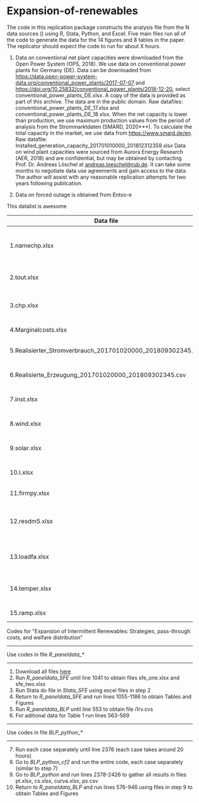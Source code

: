 # Expansion-of-renewables
The code in this replication package constructs the analysis file from the N data sources () using R, Stata, Python, and Excel. Five main files run all of the code to generate the data for the 14 figures and 8 tables in the paper. The replicator should expect the code to run for about X hours.

1. Data on conventional net plant capacities were downloaded from the Open Power System (OPS, 2018). We use data on conventional power plants for Germany (DE). Data can be downloaded from https://data.open-power-system-data.org/conventional_power_plants/2017-07-07 and https://doi.org/10.25832/conventional_power_plants/2018-12-20, select conventional_power_plants_DE.xlsx. A copy of the data is provided as part of this archive. The data are in the public domain.
Raw datafiles: conventional_power_plants_DE_17.xlsx and conventional_power_plants_DE_18.xlsx. When the net capacity is lower than production, we use maximum production values from the period of analysis from the Strommarktdaten (SMARD, 2020***). To calculate the total capacity in the market, we use data from https://www.smard.de/en. Raw datafile: Installed_generation_capacity_201701010000_201812312359.xlsx
Data on wind plant capacities were sourced from Aurora Energy Research (AER, 2018) and are confidential, but may be obtained by contacting Prof. Dr. Andreas Löschel at andreas.loeschel@rub.de. It can take some months to negotiate data use agreements and gain access to the data. The author will assist with any reasonable replication attempts for two years following publication.

2. Data on forced outage is obtained from Entso-e 




This datalist is awesome 

| Data file                                                  | Type                                           | Source|  Provided                     |
| ---------------------------------------------------------- |------------------------------------------------| ------| ----------------------------- |
| 1.namechp.xlsx                                               |- plant capacitites                             | Combines data from OPP, SMARD and AER   |  yes |  
| 2.tout.xlsx                                                  |- outage ENTSOE of all plants                   |       |                   |
| 3.chp.xlsx                                                   |- chp data consumption and probabilities        |       |                   |
| 4.Marginalcosts.xlsx                                         |- fuel and Co2 costs                            |       |                   |
| 5.Realisierter_Stromverbrauch_201701020000_201809302345.csv  |- Actual electricity demand                     |       |                   |
| 6.Realisierte_Erzeugung_201701020000_201809302345.csv        |- Actual electricity production                 |       |                   |
| 7.inst.xlsx                                                  |- prices of electricity, coal, gas, oil         |       |                   |
| 8.wind.xlsx                                                  |- Hourly wind data per plant                    |       |                   |
| 9.solar.xlsx                                                 |- Hourly wind data per plant                    |       |                   |
| 10.I.xlsx                                                     |- Electricity prod per plant                    |       |                   |
| 11.firmpy.xlsx                                                |- firms and plants match                        |       |                   |
| 12.resdm5.xlsx                                                | - Electricity prod per tech, demand, renewables|       |                   |
| 13.loadfa.xlsx                                                |- load factors as actual prod in hour           |       |                   |
| 14.temper.xlsx                                                |- temperatures per plant location               |       |                   |
| 15.ramp.xlsx                                                  |- Ramping costs                                 |       |                   |



Codes for "Expansion of Intermittent Renewables: Strategies, pass-through costs, and welfare distribution"

**************************************************************************************
Use codes in file *R_paneldata_**
**************************************************************************************
1. Download all files [here](https://mega.nz/folder/eckSFQYK#smoBcJIp-vna-XvnHdCZQg)
2. Run *R_paneldata_SFE* until line 1041 to obtain files sfe_one.xlsx and sfe_two.xlsx
3. Run Stata do file in *Stata_SFE* using excel files in step 2
4. Return to *R_paneldata_SFE* and run lines 1055-1186 to obtain Tables and Figures
5. Run *R_paneldata_BLP* until line 553 to obtain file i1rv.cvs
6. For aditional data for Table 1 run lines 563-569

**************************************************************************************
Use codes in file *BLP_python_**
**************************************************************************************
7. Run each case separately until line 2376 (each case takes around 20 hours)
8. Go to *BLP_python_cf2* and run the entire code, each case separately (similar to step 7)
9. Go to *BLP_python* and run lines 2378-2426 to gather all results in files pt.xlsx, cs.xlsx, curva.xlsx, ps.csv
10. Return to *R_paneldata_BLP* and run lines 576-946 using files in step 9 to obtain Tables and Figures
